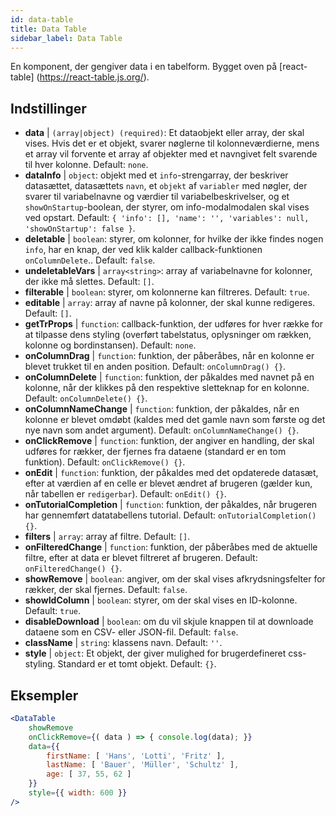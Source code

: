 ```yaml
---
id: data-table 
title: Data Table
sidebar_label: Data Table
---
```


En komponent, der gengiver data i en tabelform. Bygget oven på [react-table] (https://react-table.js.org/).

## Indstillinger

* __data__ | `(array|object) (required)`: Et dataobjekt eller array, der skal vises. Hvis det er et objekt, svarer nøglerne til kolonneværdierne, mens et array vil forvente et array af objekter med et navngivet felt svarende til hver kolonne. Default: `none`.
* __dataInfo__ | `object`: objekt med et `info`-strengarray, der beskriver datasættet, datasættets `navn`, et `objekt` af `variabler` med nøgler, der svarer til variabelnavne og værdier til variabelbeskrivelser, og et `showOnStartup`-boolean, der styrer, om info-modalmodalen skal vises ved opstart. Default: `{
  'info': [],
  'name': '',
  'variables': null,
  'showOnStartup': false
}`.
* __deletable__ | `boolean`: styrer, om kolonner, for hvilke der ikke findes nogen `info`, har en knap, der ved klik kalder callback-funktionen `onColumnDelete`.. Default: `false`.
* __undeletableVars__ | `array<string>`: array af variabelnavne for kolonner, der ikke må slettes. Default: `[]`.
* __filterable__ | `boolean`: styrer, om kolonnerne kan filtreres. Default: `true`.
* __editable__ | `array`: array af navne på kolonner, der skal kunne redigeres. Default: `[]`.
* __getTrProps__ | `function`: callback-funktion, der udføres for hver række for at tilpasse dens styling (overført tabelstatus, oplysninger om rækken,
kolonne og bordinstansen). Default: `none`.
* __onColumnDrag__ | `function`: funktion, der påberåbes, når en kolonne er blevet trukket til en anden position. Default: `onColumnDrag() {}`.
* __onColumnDelete__ | `function`: funktion, der påkaldes med navnet på en kolonne, når der klikkes på den respektive sletteknap for en kolonne. Default: `onColumnDelete() {}`.
* __onColumnNameChange__ | `function`: funktion, der påkaldes, når en kolonne er blevet omdøbt (kaldes med det gamle navn som første og det nye navn som andet argument). Default: `onColumnNameChange() {}`.
* __onClickRemove__ | `function`: funktion, der angiver en handling, der skal udføres for rækker, der fjernes fra dataene (standard er en tom funktion). Default: `onClickRemove() {}`.
* __onEdit__ | `function`: funktion, der påkaldes med det opdaterede datasæt, efter at værdien af en celle er blevet ændret af brugeren (gælder kun, når tabellen er `redigerbar`). Default: `onEdit() {}`.
* __onTutorialCompletion__ | `function`: funktion, der påkaldes, når brugeren har gennemført datatabellens tutorial. Default: `onTutorialCompletion() {}`.
* __filters__ | `array`: array af filtre. Default: `[]`.
* __onFilteredChange__ | `function`: funktion, der påberåbes med de aktuelle filtre, efter at data er blevet filtreret af brugeren. Default: `onFilteredChange() {}`.
* __showRemove__ | `boolean`: angiver, om der skal vises afkrydsningsfelter for rækker, der skal fjernes. Default: `false`.
* __showIdColumn__ | `boolean`: styrer, om der skal vises en ID-kolonne. Default: `true`.
* __disableDownload__ | `boolean`: om du vil skjule knappen til at downloade dataene som en CSV- eller JSON-fil. Default: `false`.
* __className__ | `string`: klassens navn. Default: `''`.
* __style__ | `object`: Et objekt, der giver mulighed for brugerdefineret css-styling. Standard er et tomt objekt. Default: `{}`.


## Eksempler

```jsx live
<DataTable
    showRemove
    onClickRemove={( data ) => { console.log(data); }}
    data={{ 
        firstName: [ 'Hans', 'Lotti', 'Fritz' ], 
        lastName: [ 'Bauer', 'Müller', 'Schultz' ],
        age: [ 37, 55, 62 ]
    }}
    style={{ width: 600 }}
/>
```

